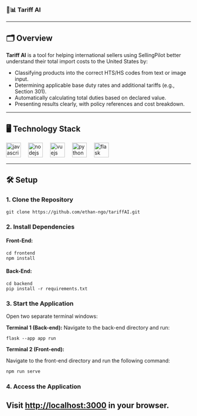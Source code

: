 ### 🧠📊 Tariff AI

---

## 🗂️ Overview

**Tariff AI** is a tool for helping international sellers using SellingPilot better understand their total import costs to the United States by:

- Classifying products into the correct HTS/HS codes from text or image input.
- Determining applicable base duty rates and additional tariffs (e.g., Section 301).
- Automatically calculating total duties based on declared value.
- Presenting results clearly, with policy references and cost breakdown.
---

## 🖥️ Technology Stack
<div align="left">
  <img src="https://cdn.jsdelivr.net/gh/devicons/devicon/icons/javascript/javascript-original.svg" height="40" alt="javascript logo"  />
  <img width="12" />
  <img src="https://cdn.jsdelivr.net/gh/devicons/devicon/icons/nodejs/nodejs-original.svg" height="40" alt="nodejs logo"  />
  <img width="12" />
  <img src="https://cdn.jsdelivr.net/gh/devicons/devicon/icons/vuejs/vuejs-original.svg" height="40" alt="vuejs logo"  />
  <img width="12" />
  <img src="https://cdn.jsdelivr.net/gh/devicons/devicon/icons/python/python-original.svg" height="40" alt="python logo"  />
  <img width="12" />
  <img src="https://cdn.jsdelivr.net/gh/devicons/devicon/icons/flask/flask-original.svg" height="40" alt="flask logo"  />
</div>

---

## 🛠️ Setup

### 1. Clone the Repository

```
git clone https://github.com/ethan-ngo/tariffAI.git
```
### 2. Install Dependencies

#### Front-End:
```
cd frontend
npm install
```

#### Back-End:
```
cd backend
pip install -r requirements.txt
```

### 3. Start the Application

Open two separate terminal windows:

**Terminal 1 (Back-end):**
Navigate to the back-end directory and run:
```
flask --app app run
```

**Terminal 2 (Front-end):**

Navigate to the front-end directory and run the following command:
```bash
npm run serve
```

### 4. Access the Application

Visit [http://localhost:3000](http://localhost:8080) in your browser.
---
